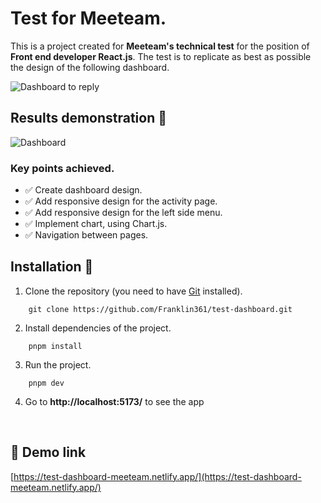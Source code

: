 # Test for Meeteam.

This is a project created for **Meeteam's technical test** for the position of **Front end developer React.js**.
The test is to replicate as best as possible the design of the following dashboard.

![Dashboard to reply](./public/diseño_dashboard.png)

## **Results demonstration 🧰**

![Dashboard](./public/test-meeteam.gif)

### Key points achieved.

- ✅ Create dashboard design.
- ✅ Add responsive design for the activity page.
- ✅ Add responsive design for the left side menu.
- ✅ Implement chart, using Chart.js.
- ✅ Navigation between pages.

## **Installation 🧰**

1. Clone the repository (you need to have [Git](https://git-scm.com) installed).

```shell
    git clone https://github.com/Franklin361/test-dashboard.git
```

2.  Install dependencies of the project.

```shell
    pnpm install
```

3. Run the project.
```shell
    pnpm dev
```

4. Go to **http://localhost:5173/** to see the app


&nbsp;

## **📢 Demo link**

[https://test-dashboard-meeteam.netlify.app/](https://test-dashboard-meeteam.netlify.app/)
